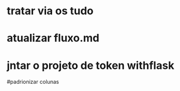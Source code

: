 # tratar via os tudo
# atualizar fluxo.md
# jntar o projeto de token  withflask
#padrionizar colunas
